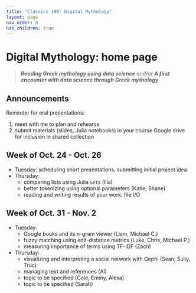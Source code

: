 ```yaml
---
title: "Classics 199: Digital Mythology"
layout: page
nav_order: 0
has_children: true
---
```



# Digital Mythology: home page

> ***Reading Greek mythology using data science*** *and/or* ***A first encounter with data science through Greek mythology***

## Announcements

Reminder for oral presentations:
 
1. meet with me to plan and rehearse
2. submit materials (slides, Julia notebooks) in your course Google drive for inclusion in shared collection





## Week of Oct. 24 - Oct. 26

- Tuesday: scheduling short presentations, submitting initial project idea
- Thursday: 
    - comparing lists using Julia `Set`s (Ilia)
    - better tokenizing using optional parameters (Katie, Shane)
    - reading and writing results of your work: file I/O



## Week of Oct. 31 - Nov. 2

- Tuesday:
    - Google books and its n-gram viewer (Liam, Michael C.)
    - fuzzy matching using edit-distance metrics (Luke, Chris,  Michael P.)
    - measuring importance of terms using TF-IDF (Zach)
- Thursday:  
    - visualizing and interpreting a social network with Gephi (Sean, Sully, Truc)
    - managing text and references (Al)
    - topic to be specified (Cole, Emmy, Alexa)
    - topic to be specified (Sarah)
    
